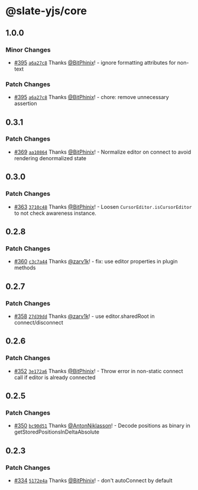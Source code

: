 # @slate-yjs/core

## 1.0.0

### Minor Changes

- [#395](https://github.com/BitPhinix/slate-yjs/pull/395) [`a6a27c8`](https://github.com/BitPhinix/slate-yjs/commit/a6a27c86678656e55ecbf0ba76852545605a0955) Thanks [@BitPhinix](https://github.com/BitPhinix)! - ignore formatting attributes for non-text

### Patch Changes

- [#395](https://github.com/BitPhinix/slate-yjs/pull/395) [`a6a27c8`](https://github.com/BitPhinix/slate-yjs/commit/a6a27c86678656e55ecbf0ba76852545605a0955) Thanks [@BitPhinix](https://github.com/BitPhinix)! - chore: remove unnecessary assertion

## 0.3.1

### Patch Changes

- [#369](https://github.com/BitPhinix/slate-yjs/pull/369) [`aa10864`](https://github.com/BitPhinix/slate-yjs/commit/aa108641f44ca00559124cca8277a7c1e4354c00) Thanks [@BitPhinix](https://github.com/BitPhinix)! - Normalize editor on connect to avoid rendering denormalized state

## 0.3.0

### Patch Changes

- [#363](https://github.com/BitPhinix/slate-yjs/pull/363) [`3710c48`](https://github.com/BitPhinix/slate-yjs/commit/3710c4887ee89946ace787ba24436d82d95bc856) Thanks [@BitPhinix](https://github.com/BitPhinix)! - Loosen `CursorEditor.isCursorEditor` to not check awareness instance.

## 0.2.8

### Patch Changes

- [#360](https://github.com/BitPhinix/slate-yjs/pull/360) [`c3c7a44`](https://github.com/BitPhinix/slate-yjs/commit/c3c7a4428fd500a94796747537b87512d9ed3ca6) Thanks [@zarv1k](https://github.com/zarv1k)! - fix: use editor properties in plugin methods

## 0.2.7

### Patch Changes

- [#358](https://github.com/BitPhinix/slate-yjs/pull/358) [`27d39dd`](https://github.com/BitPhinix/slate-yjs/commit/27d39ddc3cf79797a878d0540f8b2605fcf38988) Thanks [@zarv1k](https://github.com/zarv1k)! - use editor.sharedRoot in connect/disconnect

## 0.2.6

### Patch Changes

- [#352](https://github.com/BitPhinix/slate-yjs/pull/352) [`3e172a6`](https://github.com/BitPhinix/slate-yjs/commit/3e172a63f6d0a298da26975cb2b6831a02f81f2b) Thanks [@BitPhinix](https://github.com/BitPhinix)! - Throw error in non-static connect call if editor is already connected

## 0.2.5

### Patch Changes

- [#350](https://github.com/BitPhinix/slate-yjs/pull/350) [`bc90d51`](https://github.com/BitPhinix/slate-yjs/commit/bc90d51b191ae2e13aac40ff986d2fe3c626eac3) Thanks [@AntonNiklasson](https://github.com/AntonNiklasson)! - Decode positions as binary in getStoredPositionsInDeltaAbsolute

## 0.2.3

### Patch Changes

- [#334](https://github.com/BitPhinix/slate-yjs/pull/334) [`5172e4a`](https://github.com/BitPhinix/slate-yjs/commit/5172e4a0033db41bc3530f227c5371e9ddb22269) Thanks [@BitPhinix](https://github.com/BitPhinix)! - don't autoConnect by default
